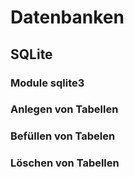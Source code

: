 # Datenbanken

## SQLite


### Module sqlite3



### Anlegen von Tabellen


### Befüllen von Tabelen


### Löschen von Tabellen




